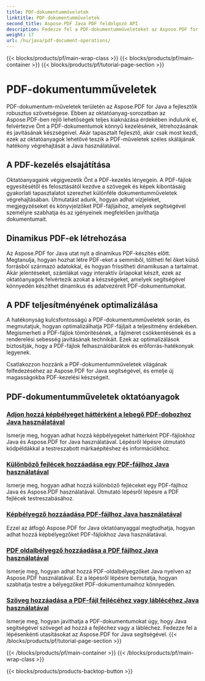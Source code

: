 ```yaml
---
title: PDF-dokumentumműveletek
linktitle: PDF-dokumentumműveletek
second_title: Aspose.PDF Java PDF feldolgozó API
description: Fedezze fel a PDF-dokumentumműveleteket az Aspose.PDF for Java segítségével. Tanulja meg a PDF-fájlok zökkenőmentes kezelését, létrehozását és javítását Java nyelven.
weight: 17
url: /hu/java/pdf-document-operations/
---
```


{{< blocks/products/pf/main-wrap-class >}}
{{< blocks/products/pf/main-container >}}
{{< blocks/products/pf/tutorial-page-section >}}

# PDF-dokumentumműveletek


PDF-dokumentum-műveletek területén az Aspose.PDF for Java a fejlesztők robusztus szövetségese. Ebben az oktatóanyag-sorozatban az Aspose.PDF-ben rejlő lehetőségek teljes kiaknázása érdekében indulunk el, felvértezve Önt a PDF-dokumentumok könnyű kezelésének, létrehozásának és javításának készségeivel. Akár tapasztalt fejlesztő, akár csak most kezdi, ezek az oktatóanyagok lehetővé teszik a PDF-műveletek széles skálájának hatékony végrehajtását a Java használatával.

## A PDF-kezelés elsajátítása

Oktatóanyagaink végigvezetik Önt a PDF-kezelés lényegein. A PDF-fájlok egyesítésétől és felosztásától kezdve a szövegek és képek kibontásáig gyakorlati tapasztalatot szerezhet különféle dokumentumműveletek végrehajtásában. Útmutatást adunk, hogyan adhat vízjeleket, megjegyzéseket és könyvjelzőket PDF-fájljaihoz, amelyek segítségével személyre szabhatja és az igényeinek megfelelően javíthatja dokumentumait.

## Dinamikus PDF-ek létrehozása

Az Aspose.PDF for Java utat nyit a dinamikus PDF-készítés előtt. Megtanulja, hogyan hozhat létre PDF-eket a semmiből, töltheti fel őket külső forrásból származó adatokkal, és hogyan frissítheti dinamikusan a tartalmat. Akár jelentéseket, számlákat vagy interaktív űrlapokat készít, ezek az oktatóanyagok felvértezik azokat a készségeket, amelyek segítségével könnyedén készíthet dinamikus és adatvezérelt PDF-dokumentumokat.

## A PDF teljesítményének optimalizálása

A hatékonyság kulcsfontosságú a PDF-dokumentumműveletek során, és megmutatjuk, hogyan optimalizálhatja PDF-fájljait a teljesítmény érdekében. Megismerheti a PDF-fájlok tömörítésének, a fájlméret csökkentésének és a renderelési sebesség javításának technikáit. Ezek az optimalizálások biztosítják, hogy a PDF-fájlok felhasználóbarátok és erőforrás-hatékonyak legyenek.

Csatlakozzon hozzánk a PDF-dokumentumműveletek világának felfedezéséhez az Aspose.PDF for Java segítségével, és emelje új magasságokba PDF-kezelési készségeit.

## PDF-dokumentumműveletek oktatóanyagok
### [Adjon hozzá képbélyeget háttérként a lebegő PDF-dobozhoz Java használatával](./add-image-stamp-as-background-in-floating-box-of-pdf-using-java/)
Ismerje meg, hogyan adhat hozzá képbélyegeket háttérként PDF-fájlokhoz Java és Aspose.PDF for Java használatával. Lépésről lépésre útmutató kódpéldákkal a testreszabott márkaépítéshez és információkhoz.
### [Különböző fejlécek hozzáadása egy PDF-fájlhoz Java használatával](./adding-different-headers-in-one-pdf-file-using-java/)
Ismerje meg, hogyan adhat hozzá különböző fejléceket egy PDF-fájlhoz Java és Aspose.PDF használatával. Útmutató lépésről lépésre a PDF fejlécek testreszabásához.
### [Képbélyegző hozzáadása PDF-fájlhoz Java használatával](./adding-image-stamp-in-pdf-file-using-java/)
Ezzel az átfogó Aspose.PDF for Java oktatóanyaggal megtudhatja, hogyan adhat hozzá képbélyegzőket PDF-fájlokhoz Java használatával.
### [PDF oldalbélyegző hozzáadása a PDF fájlhoz Java használatával](./adding-pdf-page-stamp-in-pdf-file-using-java/)
Ismerje meg, hogyan adhat hozzá PDF-oldalbélyegzőket Java nyelven az Aspose.PDF használatával. Ez a lépésről lépésre bemutatja, hogyan szabhatja testre a bélyegzőket PDF-dokumentumaihoz könnyedén.
### [Szöveg hozzáadása a PDF-fájl fejlécéhez vagy láblécéhez Java használatával](./adding-text-in-header-or-footer-of-pdf-file-using-java/)
Ismerje meg, hogyan javíthatja a PDF-dokumentumokat úgy, hogy Java segítségével szöveget ad hozzá a fejléchez vagy a lábléchez. Fedezze fel a lépésenkénti utasításokat az Aspose.PDF for Java segítségével.
{{< /blocks/products/pf/tutorial-page-section >}}

{{< /blocks/products/pf/main-container >}}
{{< /blocks/products/pf/main-wrap-class >}}

{{< blocks/products/products-backtop-button >}}
